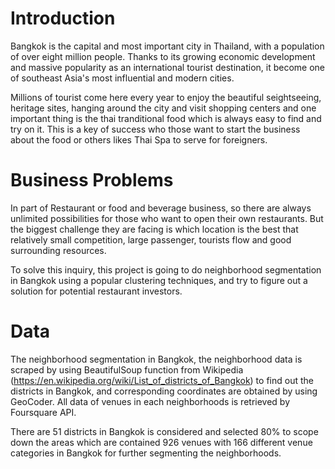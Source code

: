# Introduction
Bangkok is the capital and most important city in Thailand, with a population of over eight million people. Thanks to its growing economic development and massive popularity as an international tourist destination, it become one of southeast Asia's most influential and modern cities.

Millions of tourist come here every year to enjoy the beautiful seightseeing, heritage sites, hanging around the city and visit shopping centers and one important thing is the thai tranditional food which is always easy to find and try on it. This is a key of success who those want to start the business about the food or others likes Thai Spa to serve for foreigners. 


# Business Problems
In part of Restaurant or food and beverage business, so there are always unlimited possibilities for those who want to open their own restaurants. But the biggest challenge they are facing is which location is the best that relatively small competition, large passenger, tourists flow and good surrounding resources.

To solve this inquiry, this project is going to do neighborhood segmentation in Bangkok using a popular clustering techniques, and try to figure out a solution for potential restaurant investors.


# Data 
The neighborhood segmentation in Bangkok, the neighborhood data is scraped by using BeautifulSoup function from Wikipedia (https://en.wikipedia.org/wiki/List_of_districts_of_Bangkok) to find out the districts in Bangkok, and corresponding coordinates are obtained by using GeoCoder. All data of venues in each neighborhoods is retrieved by Foursquare API. 

There are 51 districts in Bangkok is considered and selected 80% to scope down the areas which are contained 926 venues with 166 different venue categories in Bangkok for further segmenting the neighborhoods.


